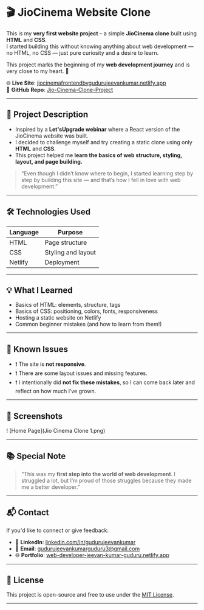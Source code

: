# 🎬 JioCinema Website Clone

This is my **very first website project** – a simple **JioCinema clone** built using **HTML** and **CSS**.  
I started building this without knowing anything about web development — no HTML, no CSS — just pure curiosity and a desire to learn.

This project marks the beginning of my **web development journey** and is very close to my heart. 💖

🌐 **Live Site**: [jiocinemafrontendbygudurujeevankumar.netlify.app](https://jiocinemafrontendbygudurujeevankumar.netlify.app)  
📁 **GitHub Repo**: [Jio-Cinema-Clone-Project](https://github.com/gudurujeevankumar/Jio-Cinema-Clone-Project)

---

## 🚀 Project Description

- Inspired by a **Let'sUpgrade webinar** where a React version of the JioCinema website was built.
- I decided to challenge myself and try creating a static clone using only **HTML** and **CSS**.
- This project helped me **learn the basics of web structure, styling, layout, and page building.**

> “Even though I didn’t know where to begin, I started learning step by step by building this site — and that’s how I fell in love with web development.”

---

## 🛠️ Technologies Used

| Language | Purpose                 |
|----------|-------------------------|
| HTML     | Page structure          |
| CSS      | Styling and layout      |
| Netlify  | Deployment              |

---

## 💡 What I Learned

- Basics of HTML: elements, structure, tags
- Basics of CSS: positioning, colors, fonts, responsiveness
- Hosting a static website on Netlify
- Common beginner mistakes (and how to learn from them!)

---

## 🧩 Known Issues

- ❗ The site is **not responsive**.
- ❗ There are some layout issues and missing features.
- ❗ I intentionally did **not fix these mistakes**, so I can come back later and reflect on how much I’ve grown.

---

## 📸 Screenshots

! [Home Page](Jio Cinema Clone 1.png)

---

## 📚 Special Note

> “This was my **first step into the world of web development**. I struggled a lot, but I’m proud of those struggles because they made me a better developer.”

---

## 📬 Contact

If you'd like to connect or give feedback:

- 🔗 **LinkedIn**: [linkedin.com/in/gudurujeevankumar](https://linkedin.com/in/gudurujeevankumar)
- 📧 **Email**: gudurujeevankumarguduru3@gmail.com
- 🌐 **Portfolio**: [web-developer-jeevan-kumar-guduru.netlify.app](https://web-developer-jeevan-kumar-guduru.netlify.app)

---

## 📄 License

This project is open-source and free to use under the [MIT License](https://choosealicense.com/licenses/mit/).

---
